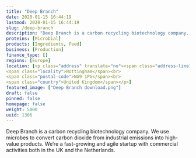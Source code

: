 ```yaml
---
title: "Deep Branch"
date: 2020-01-15 16:44:19
lastmod: 2020-01-15 16:44:19
slug: /deep-branch
description: "Deep Branch is a carbon recycling biotechnology company. We use microbes to convert carbon dioxide from industrial emissions into high-value products. We’re a fast-growing and agile startup with commercial activities both in the UK and the Netherlands."
proteins: [Microbial]
products: [Ingredients, Feed]
business: [Production]
finance_type: []
regions: [Europe]
location: [<p class="address" translate="no"><span class="address-line1">Main Road</span><br>
<span class="locality">Nottingham</span><br>
<span class="postal-code">NG9 1PG</span><br>
<span class="country">United Kingdom</span></p>]
featured_image: ["Deep Branch download.png"]
draft: false
pinned: false
homepage: false
weight: 5000
uuid: 1306
---
```

<p>Deep Branch is a carbon recycling biotechnology company. We use microbes to convert carbon dioxide from industrial emissions into high-value products. We’re a fast-growing and agile startup with commercial activities both in the UK and the Netherlands.</p>
